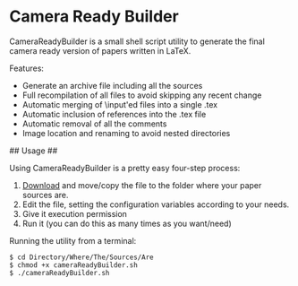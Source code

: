 # Camera Ready Builder  #

CameraReadyBuilder is a small shell script utility to generate the final camera ready version of papers written in LaTeX.

Features:

+ Generate an archive file including all the sources
+ Full recompilation of all files to avoid skipping any recent change
+ Automatic merging of \input'ed files into a single .tex
+ Automatic inclusion of references into the .tex file
+ Automatic removal of all the comments
+ Image location and renaming to avoid nested directories

## Usage ##

Using CameraReadyBuilder is a pretty easy four-step process:

1. [Download](https://github.com/kilburn/CameraReadyBuilder/raw/master/buildCameraReady.sh) and move/copy the file to the folder where your paper sources are.
2. Edit the file, setting the configuration variables according to your needs.
3. Give it execution permission
4. Run it (you can do this as many times as you want/need)

Running the utility from a terminal:

    $ cd Directory/Where/The/Sources/Are
    $ chmod +x cameraReadyBuilder.sh
    $ ./cameraReadyBuilder.sh


